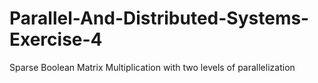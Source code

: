 # Parallel-And-Distributed-Systems-Exercise-4
Sparse Boolean Matrix Multiplication with two levels of parallelization
